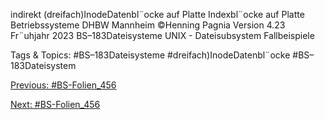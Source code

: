 indirekt
(dreifach)InodeDatenbl¨ocke
auf Platte
Indexbl¨ocke auf Platte
Betriebssysteme DHBW Mannheim ©Henning Pagnia Version 4.23 Fr¨uhjahr 2023 BS–183Dateisysteme UNIX - Dateisubsystem Fallbeispiele

   Tags & Topics:
   #BS–183Dateisysteme
   #dreifach)InodeDatenbl¨ocke
   #BS–183Dateisystem

[Previous: #BS-Folien_456](BS-Folien_456.md)

[Next: #BS-Folien_456](BS-Folien_456.md)